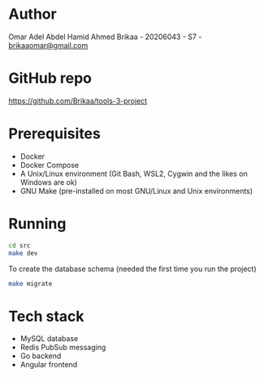# Author

Omar Adel Abdel Hamid Ahmed Brikaa - 20206043 - S7 - brikaaomar@gmail.com

# GitHub repo

https://github.com/Brikaa/tools-3-project

# Prerequisites

- Docker
- Docker Compose
- A Unix/Linux environment (Git Bash, WSL2, Cygwin and the likes on Windows are ok)
- GNU Make (pre-installed on most GNU/Linux and Unix environments)

# Running

```bash
cd src
make dev
```

To create the database schema (needed the first time you run the project)

```bash
make migrate
```

# Tech stack

- MySQL database
- Redis PubSub messaging
- Go backend
- Angular frontend
